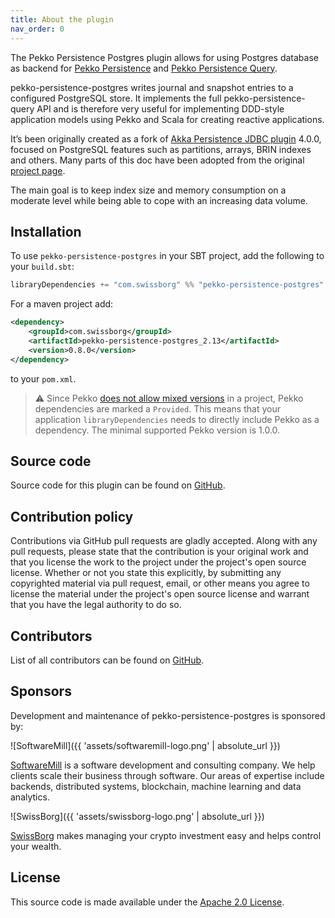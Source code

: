 ```yaml
---
title: About the plugin
nav_order: 0
---
```


The Pekko Persistence Postgres plugin allows for using Postgres database as backend for [Pekko Persistence](https://pekko.apache.org/docs/pekko/current/typed/persistence.html) and [Pekko Persistence Query](https://pekko.apache.org/docs/pekko/current/persistence-query.html).

pekko-persistence-postgres writes journal and snapshot entries to a configured PostgreSQL store. It implements the full pekko-persistence-query API and is therefore very useful for implementing DDD-style application models using Pekko and Scala for creating reactive applications.

It’s been originally created as a fork of [Akka Persistence JDBC plugin](https://github.com/akka/akka-persistence-jdbc) 4.0.0, focused on PostgreSQL features such as partitions, arrays, BRIN indexes and others. Many parts of this doc have been adopted from the original [project page](https://doc.akka.io/docs/akka-persistence-jdbc/4.0.0/index.html).

The main goal is to keep index size and memory consumption on a moderate level while being able to cope with an increasing data volume.

## Installation

To use `pekko-persistence-postgres` in your SBT project, add the following to your `build.sbt`:

```scala
libraryDependencies += "com.swissborg" %% "pekko-persistence-postgres" % "0.8.0"
```

For a maven project add:
```xml
<dependency>
    <groupId>com.swissborg</groupId>
    <artifactId>pekko-persistence-postgres_2.13</artifactId>
    <version>0.8.0</version>
</dependency>
```
to your `pom.xml`.

> :warning: Since Pekko [does not allow mixed versions](https://nightlies.apache.org/pekko/docs/pekko/1.0.2/docs/common/binary-compatibility-rules.html#mixed-versioning-is-not-allowed) in a project, Pekko dependencies are marked a `Provided`. This means that your application `libraryDependencies` needs to directly include Pekko as a dependency. The minimal supported Pekko version is 1.0.0.  


## Source code

Source code for this plugin can be found on [GitHub](https://github.com/SwissBorg/pekko-persistence-postgres).

## Contribution policy

Contributions via GitHub pull requests are gladly accepted. Along with any pull requests, please state that the contribution is your original work and that you license the work to the project under the project's open source license. Whether or not you state this explicitly, by submitting any copyrighted material via pull request, email, or other means you agree to license the material under the project's open source license and warrant that you have the legal authority to do so.

## Contributors
List of all contributors can be found on [GitHub](https://github.com/SwissBorg/pekko-persistence-postgres/graphs/contributors).

## Sponsors

Development and maintenance of pekko-persistence-postgres is sponsored by:

![SoftwareMill]({{ 'assets/softwaremill-logo.png' | absolute_url }})

[SoftwareMill](https://softwaremill.com) is a software development and consulting company. We help clients scale their business through software. Our areas of expertise include backends, distributed systems, blockchain, machine learning and data analytics.

![SwissBorg]({{ 'assets/swissborg-logo.png' | absolute_url }})

[SwissBorg](https://swissborg.com) makes managing your crypto investment easy and helps control your wealth.

## License

This source code is made available under the [Apache 2.0 License](https://www.apache.org/licenses/LICENSE-2.0).
